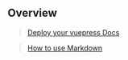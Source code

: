## Overview

>[Deploy your vuepress Docs](vuepress.md)

>[How to use Markdown](./markdown.md)

<CustomLayout/>